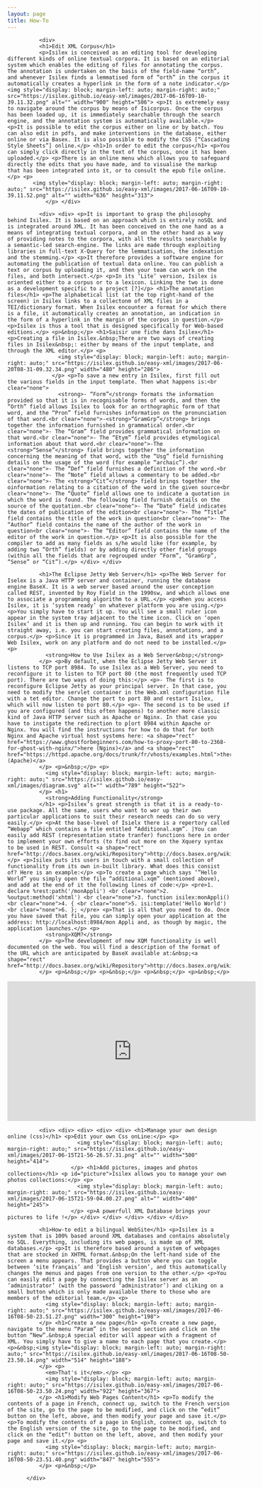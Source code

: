 ```yaml
---
layout: page
title: How-To
---
```


<div class="texteLong" lang="en">
            
              <div> 
              <h1>Edit XML Corpus</h1> 
              <p>Isilex is conceived as an editing tool for developing different kinds of online textual corpora. It is based on an editorial system which enables the editing of files for annotating the corpus. The annotation is undertaken on the basis of the field-name “orth”, and whenever Isilex finds a lemmatised form of “orth” in the corpus it automatically creates a hyperlink in the form of a note indicator.</p> <img style="display: block; margin-left: auto; margin-right: auto;" src="https://isilex.github.io/easy-xml/images/2017-06-16T09-10-39.11.32.png" alt="" width="900" height="506"> <p>It is extremely easy to navigate around the corpus by means of Isicorpus. Once the corpus has been loaded up, it is immediately searchable through the search engine, and the annotation system is automatically available.</p> <p>It is possible to edit the corpus either on line or by batch. You can also edit in pdfs, and make interventions in the database, either online or via Basex. It is also possible to modify the CSS [“Cascading Style Sheets”] online.</p> <h1>In order to edit the corpus</h1> <p>You can simply click directly in the text of the corpus, once it has been uploaded.</p> <p>There is an online menu which allows you to safeguard directly the edits that you have made, and to visualise the markup that has been integrated into it, or to consult the epub file online.</p> <p>
            <img style="display: block; margin-left: auto; margin-right: auto;" src="https://isilex.github.io/easy-xml/images/2017-06-16T09-10-39.11.52.png" alt="" width="636" height="313">
                </p> </div>            
</div>

<div class="texteLong" lang="en">
            
              <div> <div> <p>It is important to grasp the philosophy behind Isilex. It is based on an approach which is entirely noSQL and is integrated around XML. It has been conceived on the one hand as a means of integrating textual corpora, and on the other hand as a way of providing notes to the corpora, with all the results searchable by a semantic-led search-engine. The links are made through exploiting libraries in full-text X-Query for the lemmatisation, the indexation and the stemming.</p> <p>It therefore provides a software engine for automating the publication of textual data online. You can publish a text or corpus by uploading it, and then your team can work on the files, and both intersect.</p> <p>In its ‘Lite’ version, Isilex is oriented either to a corpus or to a lexicon. Linking the two is done as a development specific to a project [?]</p> <h1>The annotation files</h1> <p>The alphabetical list (at the top right-hand of the screen) in Isilex links to a collectonm of XML files in a TEI/dictionary format. When Isilex encounter a format for which there is a file, it automatically creates an annotation, an indication in the form of a hyperlink in the margin of the corpus in question.</p> <p>Isilex is thus a tool that is designed specifically for Web-based editions.</p> <p>&nbsp;</p> <h1>Saisir une fiche dans Isilex</h1> <p>Creating a file in Isilex.&nbsp;There are two ways of creating files in Isilex&nbsp;: either by means of the input template, and through the XML editor.</p> <p>
                    <img style="display: block; margin-left: auto; margin-right: auto;" src="https://isilex.github.io/easy-xml/images/2017-06-20T08-31-09.32.34.png" width="480" height="286">
                  </p> <p>To save a new entry in Isilex, first fill out the various fields in the input template. Then what happens is:<br clear="none">
                    <strong>- “Form”</strong> formats the information provided so that it is in recognisable forms of words, and then the “Orth” field allows Isilex to look for an orthographic form of that word, and the “Pron” field furnishes information on the pronunciation of that word.<br clear="none">-<strong>“GramGrp”</strong> brings together the information furnished in grammatical order.<br clear="none">- The “Gram” field provides grammatical information on that word.<br clear="none">- The “Etym” field provides etymological information about that word.<br clear="none">-The <strong>“Sense”</strong> field brings together the information concerning the meaning of that word, with the “Usg” field furnishing details on the usage of the word (for example “archaic”).<br clear="none">- The “Def” field furnishes a definition of the word.<br clear="none">- The “Note” field allows a commentary to be added.<br clear="none">- The <strong>“Cit”</strong> field brings together the oinformation relating to a citation of the word in the given source<br clear="none">- The “Quote” field allows one to indicate a quotation in which the word is found. The following field furnish details on the source of the quotation.<br clear="none">- The “Date” field indicates the dates of publication of the edition<br clear="none">- The “Title” field contains the title of the work in question<br clear="none">- The “Author” field contains the name of the author of the work in question<br clear="none">- The “Editor” field contains the name of the editor of the work in question.</p> <p>It is also possible for the compiler to add as many fields as s/he would like (for example, by adding two “Orth” fields) or by adding directly other field groups (within all the fields that are regrouped under “Form”, “GramGrp”, “Sense” or “Cit”).</p> </div> </div>
            
</div>
          
<div class="texteLong" lang="en">
            
              <h1>The Eclipse Jetty Web Server</h1> <p>The Web Server for Iselex is a Java HTTP server and container, running the database engine BaseX. It is a web server based around the user conception called REST, invented by Roy Field in the 1990sw, and which allows one to associate a programming algorithm to a URL.</p> <p>When you access Isilex, it is ‘system ready’ on whatever platform you are using.</p> <p>You simply have to start it up. You will see a small ruler icon appear in the system tray adjacent to the time icon. Click on ‘open Isilex’ and it is then up and running. You can begin to work with it straight away, i.e. you can start creating files, annotations, and a corpus.</p> <p>Since it is programmed in Java, BaseX and its wrapper Web Isilex, work on any platform and do not need to be installed.</p> <p>
                <strong>How to Use Isilex as a Web Server&nbsp;</strong>
              </p> <p>By default, when the Eclipse Jetty Web Server it listens to TCP port 8984. To use Isilex as a Web Server, you need to reconfigure it to listen to TCP port 80 (the most frequently used TCP port). There are two ways of doing this:</p> <p>- The first is to reconfigure Eclipse Jetty as your principal server. In that case, you need to modify the servlet container in the Web.xml configuration file with a tet editor. Change the port to port 80 and restart Isilex, which will now listen to port 80.</p> <p>- The second is to be used if you are configured (and this often happens) to another more classic kind of Java HTTP server such as Apache or Nginx. In that case you have to instigate the redirection to p[ort 8984 within Apache or Nginx. You will find the instructions for how to do that for both Nginx and Apache virtual host systems here: <a shape="rect" href="https://www.ghostforbeginners.com/how-to-proxy-port-80-to-2368-for-ghost-with-nginx/">here (Nginx)</a> and <a shape="rect" href="https://httpd.apache.org/docs/trunk/fr/vhosts/examples.html">there (Apache)</a>
              </p> <p>&nbsp;</p> <p>
                <img style="display: block; margin-left: auto; margin-right: auto;" src="https://isilex.github.io/easy-xml/images/diagram.svg" alt="" width="789" height="522">
              </p> <h1>
                <strong>Adding Functionality</strong>
              </h1> <p>Isilex’s great strength is that it is a ready-to-use package. All the same, users who want to wor up their own particular applications to suit their research needs can do so very easily.</p> <p>At the base-level of Isielx there is a repertory called “Webapp” which contains a file entitled “Additional.xqm”. |You can easily add REST (representation state tranfer) functions here in order to implement your own efforts (to find out more on the Xquery syntax to be used in REST. Consult <a shape="rect" href="http://docs.basex.org/wiki/Repository">http://docs.basex.org/wiki/Repository</a>.</p> <p>Isilex puts its users in touch with a small collection of functionality from its own in-built library. What does this consist of? Here is an example:</p> <p>To create a page which says ‘”Hello World” you simply open the file “additional.xqm” (mentioned above), and add at the end of it the following lines of code:</p> <pre>1. declare %rest:path('/monAppli') <br clear="none">2. %output:method('xhtml') <br clear="none">3. function isilex:monAppli()<br clear="none">4. { <br clear="none">5. isi:template('Hello World') <br clear="none">6. }; </pre> <p>That is all that you need to do. Once you have saved that file, you can simply open your application at the address: http://localhost:8984/mon Appli and, as though by magic, the application launches.</p> <p>
                <strong>XQM?</strong>
              </p> <p>The development of new XQM functionality is well documented on the web. You will find a description of the format of the URL which are anticipated by BaseX available at:&nbsp;<a shape="rect" href="http://docs.basex.org/wiki/Repository">http://docs.basex.org/wiki/Repository</a>
              </p> <p>&nbsp;</p> <p>&nbsp;</p> <p>&nbsp;</p> <p>&nbsp;</p>
            
</div>

<iframe frameborder="0" scrolling="auto" src="https://www.youtube.com/embed/ZWhNjD0Ztyw" width="560" height="315" allowfullscreen="allowfullscreen"></iframe>

<div class="texteLong" lang="en">
            
              <div> <div> <div> <div> <div> <h1>Manage your own design online (css)</h1> <p>Edit your own Css onLine:</p> <p>
                          <img style="display: block; margin-left: auto; margin-right: auto;" src="https://isilex.github.io/easy-xml/images/2017-06-15T21-56-26.57.31.png" alt="" width="500" height="414">
                        </p> <h1>Add pictures, images and photos collections</h1> <p id="picture">Isilex allows you to manage your own photos collections:</p> <p>
                          <img style="display: block; margin-left: auto; margin-right: auto;" src="https://isilex.github.io/easy-xml/images/2017-06-15T21-59-04.00.27.png" alt="" width="400" height="245">
                        </p> <p>A powerfull XML Database brings your pictures to life !</p> </div> </div> </div> </div> </div>
            
</div>

<div class="texteLong" lang="en">
            
              <h1>How-to edit a bilingual WebSite</h1> <p>Isilex is a system that is 100% based around XML databases and contains absolutely no SQL. Everything, including its web pages, is made up of XML databases.</p> <p>It is therefore based around a system of webpages that are stocked in XHTML format.&nbsp;On the left-hand side of the screen a menu appears. That provides a button where you can toggle between ‘site français’ and ‘English version’, and this automatically changes the menus and pages from one version to the other.</p> <p>You can easily edit a page by connecting the Isilex server as an ‘administrator’ (with the password ‘administrator’) and cliking on a small button which is only made available there to those who are members of the editorial team.</p> <p>
                <img style="display: block; margin-left: auto; margin-right: auto;" src="https://isilex.github.io/easy-xml/images/2017-06-16T08-50-23.51.27.png" width="300" height="198">
              </p> <h1>Create a new page</h1> <p>To create a new page, navigate to the menu “Param” in the second section and click on the button “New”.&nbsp;A special editor will appear with a fragment of XML. You simply have to give a name to each page that you create.</p> <p>&nbsp;<img style="display: block; margin-left: auto; margin-right: auto;" src="https://isilex.github.io/easy-xml/images/2017-06-16T08-50-23.50.14.png" width="514" height="188">
              </p> <p>
                <em>That's it</em>.</p> <p>
                <img style="display: block; margin-left: auto; margin-right: auto;" src="https://isilex.github.io/easy-xml/images/2017-06-16T08-50-23.50.24.png" width="922" height="367">
              </p> <h1>Modify Web Pages Content</h1> <p>To modify the contents of a page in French, connect up, switch to the French version of the site, go to the page to be modified, and click on the “edit” button on the left, above, and then modify your page and save it.</p> <p>To modify the contents of a page in English, connect up, switch to the English version of the site, go to the page to be modified, and click on the “edit”! button on the left, above, and then modify your page and save it.</p> <p>
                <img style="display: block; margin-left: auto; margin-right: auto;" src="https://isilex.github.io/easy-xml/images/2017-06-16T08-50-23.51.40.png" width="847" height="555">
              </p> <p>&nbsp;</p>
            
          </div>